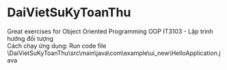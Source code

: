 # DaiVietSuKyToanThu
Great exercises for Object Oriented Programming
OOP
IT3103 - Lập trình hướng đối tượng <br>
Cách chạy ứng dụng: Run code file \DaiVietSuKyToanThu\src\main\java\com\example\ui_new\HelloApplication.java
